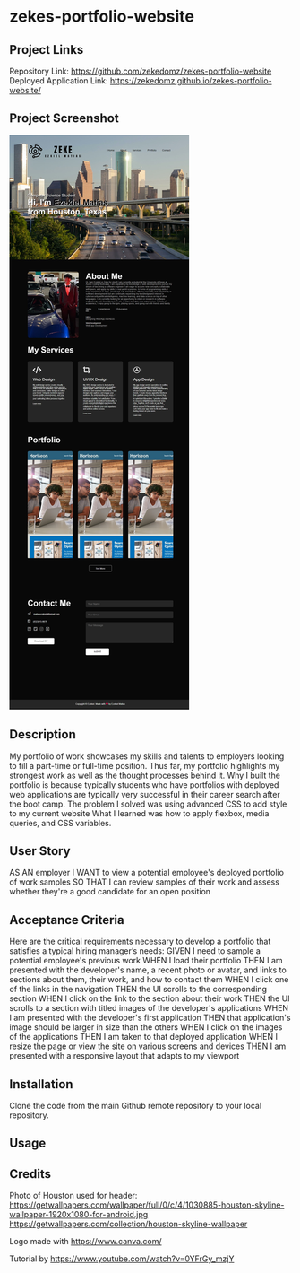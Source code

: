 # zekes-portfolio-website

## Project Links
Repository Link: https://github.com/zekedomz/zekes-portfolio-website
Deployed Application Link: https://zekedomz.github.io/zekes-portfolio-website/

## Project Screenshot
![Deployed Application Screenshot](deployed-application.png)
## Description

My portfolio of work showcases my skills and talents to employers looking to fill a part-time or full-time position. Thus far, my portfolio highlights my strongest work as well as the thought processes behind it. Why I built the portfolio is because typically students who have portfolios with deployed web applications are typically very successful in their career search after the boot camp. The problem I solved was using advanced CSS to add style to my current website What I learned was how to apply flexbox, media queries, and CSS variables.

## User Story

AS AN employer
I WANT to view a potential employee's deployed portfolio of work samples
SO THAT I can review samples of their work and assess whether they're a good candidate for an open position

## Acceptance Criteria

Here are the critical requirements necessary to develop a portfolio that satisfies a typical hiring manager’s needs:
GIVEN I need to sample a potential employee's previous work
WHEN I load their portfolio
THEN I am presented with the developer's name, a recent photo or avatar, and links to sections about them, their work, and how to contact them
WHEN I click one of the links in the navigation
THEN the UI scrolls to the corresponding section
WHEN I click on the link to the section about their work
THEN the UI scrolls to a section with titled images of the developer's applications
WHEN I am presented with the developer's first application
THEN that application's image should be larger in size than the others
WHEN I click on the images of the applications
THEN I am taken to that deployed application
WHEN I resize the page or view the site on various screens and devices
THEN I am presented with a responsive layout that adapts to my viewport

## Installation

Clone the code from the main Github remote repository to your local repository.

## Usage



## Credits

Photo of Houston used for header:
https://getwallpapers.com/wallpaper/full/0/c/4/1030885-houston-skyline-wallpaper-1920x1080-for-android.jpg
https://getwallpapers.com/collection/houston-skyline-wallpaper

Logo made with https://www.canva.com/

Tutorial by https://www.youtube.com/watch?v=0YFrGy_mzjY